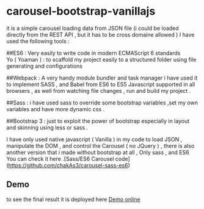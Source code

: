 # carousel-bootstrap-vanillajs

it is a simple carousel loading data from JSON file (i could be loaded directly from the REST API , but it has to be cross domaine allowed )
I have used the following tools :

##ES6 :
 Very easily to write code in modern ECMAScript 6 standards  
Yo ( Yoaman ) : to scaffold my project easily to a structured folder using file generating and configurations

##Webpack :
 A very handy module bundler  and  task manager i have used it to implement SASS , and Babel from ES6 to ES5  Javascript supported in all browsers , as well from watching file changes , run and build my project .

##Sass : i have used sass to override some bootstrap variables ,set my own variables and have more dynamic css .

##Bootstrap 3 :
just to exploit the power of bootstrap especially in layout and skinning using less or sass .


I have only used native javascript ( Vanilla ) in my code to  load JSON , manipulate the DOM , and control the Carousel ( no JQuery ) , there is also another version that i made without bootstrap at all , Only sass , and ES6 You can check it here .[Sass/ES6 Carousel code]  (https://github.com/chakAs3/carousel-sass-es6)



## Demo
to see the final result it is deployed here [Demo online](http://trixlabs.com/ww/carousel/)
